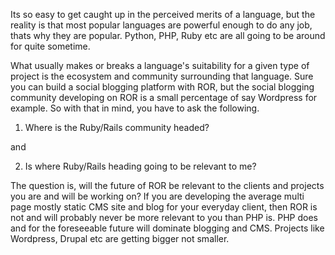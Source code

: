 Its so easy to get caught up in the perceived merits of a language, but the reality is that most popular languages are
powerful enough to do any job, thats why they are popular. Python, PHP, Ruby etc are all going to be around for quite
sometime.

What usually makes or breaks a language's suitability for a given type of project is the ecosystem and community surrounding
that language. Sure you can build a social blogging platform with ROR, but the social blogging community developing on ROR is
a small percentage of say Wordpress for example. So with that in mind, you have to ask the following.

1. Where is the Ruby/Rails community headed?

and

2. Is where Ruby/Rails heading going to be relevant to me?

The question is, will the future of ROR be relevant to the clients and projects you are and will be working on? If you are
developing the average multi page mostly static CMS site and blog for your everyday client, then ROR is not and will probably
never be more relevant to you than PHP is. PHP does and for the foreseeable future will dominate blogging and CMS. Projects
like Wordpress, Drupal etc are getting bigger not smaller.
